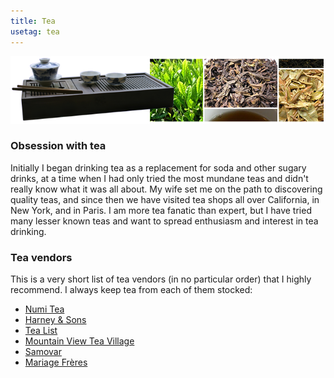 ```yaml
---
title: Tea
usetag: tea
---
```


![](/images/CL_banner_tea.png)


### Obsession with tea

Initially I began drinking tea as a replacement for soda and other sugary
drinks, at a time when I had only tried the most mundane teas and didn't really
know what it was all about. My wife set me on the path to discovering quality
teas, and since then we have visited tea shops all over California, in New York,
and in Paris. I am more tea fanatic than expert, but I have tried many
lesser known teas and want to spread enthusiasm and interest in tea drinking.


### Tea vendors

This is a very short list of tea vendors (in no particular order) that I highly
recommend. I always keep tea from each of them stocked:

* [Numi Tea](http://numitea.com/)
* [Harney & Sons](http://www.harney.com/)
* [Tea List](http://tea-list.com/)
* [Mountain View Tea Village](http://www.mvteavillage.com/)
* [Samovar](http://www.samovarlife.com/)
* [Mariage Frères](http://www.mariagefreres.com/)
